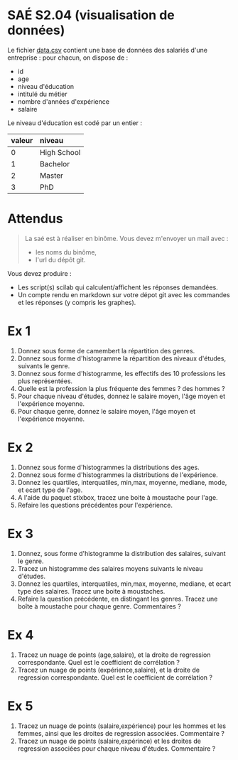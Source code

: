 

# SAÉ S2.04 (visualisation de données)

Le fichier [data.csv](data/data.csv)  contient une base de données des salariés d'une entreprise : pour chacun, on dispose de :

- id 
- age
- niveau d'éducation
- intitulé du métier
- nombre d'années d'expérience
- salaire

Le niveau d'éducation est codé par un entier :

| valeur      | niveau | 
| :---        |    :----   |  
| 0 | High School	|
| 1 | Bachelor |
| 2 | Master |
| 3 | PhD |

# Attendus 
> La saé est à réaliser en binôme. Vous devez m'envoyer un mail avec :
> - les noms du binôme,
> - l'url du dépôt git.

Vous devez produire : 

- Les script(s) scilab qui calculent/affichent les réponses demandées.
- Un compte rendu en markdown sur votre dépot git avec les commandes et les réponses (y compris les graphes).



# Ex 1 
1. Donnez sous forme de camembert la répartition des genres.
2. Donnez sous forme d'histogramme la répartition des niveaux d'études, suivants le genre.
3. Donnez sous forme d'histogramme, les effectifs des 10 professions les plus représentées.
4. Quelle est la profession la plus fréquente des femmes ? des hommes ?
5. Pour chaque niveau d'études, donnez le salaire moyen, l'âge moyen et l'expérience moyenne.
6. Pour chaque genre, donnez le salaire moyen, l'âge moyen et l'expérience moyenne.

# Ex 2 
1. Donnez sous forme d'histogrammes la distributions des ages.
1. Donnez sous forme d'histogrammes la distributions de l'expérience.
2. Donnez les quartiles, interquatiles, min,max, moyenne, mediane, mode, et ecart type de l'age.
3. A l'aide du paquet stixbox, tracez une boite à moustache pour l'age.
4. Refaire les questions précédentes pour l'expérience.

# Ex 3 
1. Donnez, sous forme d'histogramme la distribution des salaires, suivant le genre.
2. Tracez un histogramme des salaires moyens suivants le niveau d'études.
3. Donnez les quartiles, interquatiles, min,max, moyenne, mediane, et ecart type des salaires. Tracez une 
   boite à moustaches.
4. Refaire la question précédente, en distingant les genres. Tracez une boîte à moustache pour chaque genre. Commentaires ? 

# Ex 4 
1. Tracez un nuage de points (age,salaire), et la droite de regression correspondante. Quel est le coefficient de corrélation ?
2. Tracez un nuage de points (expérience,salaire), et la droite de regression correspondante. Quel est le coefficient de corrélation ?

# Ex 5 
1. Tracez un nuage de points (salaire,expérience) pour les hommes et les femmes, ainsi que les droites de regression associées. Commentaire ?
2. Tracez un nuage de points (salaire,expérince) et les droites de regression associées pour chaque niveau d'études. Commentaire ?


